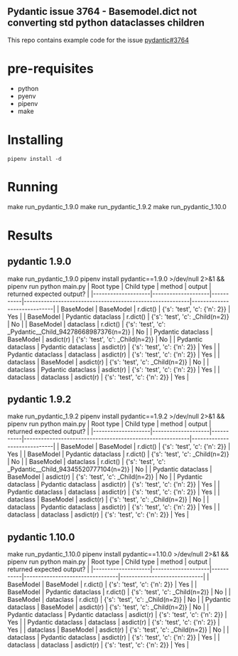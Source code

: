 ## Pydantic issue 3764 - Basemodel.dict not converting std python dataclasses children
This repo contains example code for the issue [pydantic#3764](https://github.com/pydantic/pydantic/issues/3764)


# pre-requisites
* python
* pyenv
* pipenv
* make

# Installing
```
pipenv install -d
```

# Running
make run_pydantic_1.9.0
make run_pydantic_1.9.2
make run_pydantic_1.10.0

# Results

## pydantic 1.9.0

make run_pydantic_1.9.0
pipenv install pydantic==1.9.0 >/dev/null 2>&1 && pipenv run python main.py
| Root type          | Child type         | method    | output                                                   | returned expected output?   |
|--------------------|--------------------|-----------|----------------------------------------------------------|-----------------------------|
| BaseModel          | BaseModel          | r.dict()  | {'s': 'test', 'c': {'n': 2}}                             | Yes                         |
| BaseModel          | Pydantic dataclass | r.dict()  | {'s': 'test', 'c': _Child(n=2)}                          | No                          |
| BaseModel          | dataclass          | r.dict()  | {'s': 'test', 'c': _Pydantic__Child_94278668987376(n=2)} | No                          |
| Pydantic dataclass | BaseModel          | asdict(r) | {'s': 'test', 'c': _Child(n=2)}                          | No                          |
| Pydantic dataclass | Pydantic dataclass | asdict(r) | {'s': 'test', 'c': {'n': 2}}                             | Yes                         |
| Pydantic dataclass | dataclass          | asdict(r) | {'s': 'test', 'c': {'n': 2}}                             | Yes                         |
| dataclass          | BaseModel          | asdict(r) | {'s': 'test', 'c': _Child(n=2)}                          | No                          |
| dataclass          | Pydantic dataclass | asdict(r) | {'s': 'test', 'c': {'n': 2}}                             | Yes                         |
| dataclass          | dataclass          | asdict(r) | {'s': 'test', 'c': {'n': 2}}                             | Yes                         |

## pydantic 1.9.2

make run_pydantic_1.9.2
pipenv install pydantic==1.9.2 >/dev/null 2>&1 && pipenv run python main.py
| Root type          | Child type         | method    | output                                                   | returned expected output?   |
|--------------------|--------------------|-----------|----------------------------------------------------------|-----------------------------|
| BaseModel          | BaseModel          | r.dict()  | {'s': 'test', 'c': {'n': 2}}                             | Yes                         |
| BaseModel          | Pydantic dataclass | r.dict()  | {'s': 'test', 'c': _Child(n=2)}                          | No                          |
| BaseModel          | dataclass          | r.dict()  | {'s': 'test', 'c': _Pydantic__Child_94345520777104(n=2)} | No                          |
| Pydantic dataclass | BaseModel          | asdict(r) | {'s': 'test', 'c': _Child(n=2)}                          | No                          |
| Pydantic dataclass | Pydantic dataclass | asdict(r) | {'s': 'test', 'c': {'n': 2}}                             | Yes                         |
| Pydantic dataclass | dataclass          | asdict(r) | {'s': 'test', 'c': {'n': 2}}                             | Yes                         |
| dataclass          | BaseModel          | asdict(r) | {'s': 'test', 'c': _Child(n=2)}                          | No                          |
| dataclass          | Pydantic dataclass | asdict(r) | {'s': 'test', 'c': {'n': 2}}                             | Yes                         |
| dataclass          | dataclass          | asdict(r) | {'s': 'test', 'c': {'n': 2}}                             | Yes                         |

## pydantic 1.10.0

make run_pydantic_1.10.0
pipenv install pydantic==1.10.0 >/dev/null 2>&1 && pipenv run python main.py
| Root type          | Child type         | method    | output                          | returned expected output?   |
|--------------------|--------------------|-----------|---------------------------------|-----------------------------|
| BaseModel          | BaseModel          | r.dict()  | {'s': 'test', 'c': {'n': 2}}    | Yes                         |
| BaseModel          | Pydantic dataclass | r.dict()  | {'s': 'test', 'c': _Child(n=2)} | No                          |
| BaseModel          | dataclass          | r.dict()  | {'s': 'test', 'c': _Child(n=2)} | No                          |
| Pydantic dataclass | BaseModel          | asdict(r) | {'s': 'test', 'c': _Child(n=2)} | No                          |
| Pydantic dataclass | Pydantic dataclass | asdict(r) | {'s': 'test', 'c': {'n': 2}}    | Yes                         |
| Pydantic dataclass | dataclass          | asdict(r) | {'s': 'test', 'c': {'n': 2}}    | Yes                         |
| dataclass          | BaseModel          | asdict(r) | {'s': 'test', 'c': _Child(n=2)} | No                          |
| dataclass          | Pydantic dataclass | asdict(r) | {'s': 'test', 'c': {'n': 2}}    | Yes                         |
| dataclass          | dataclass          | asdict(r) | {'s': 'test', 'c': {'n': 2}}    | Yes                         |